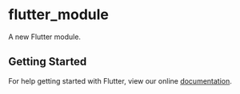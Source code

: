 # flutter_module

A new Flutter module.

## Getting Started

For help getting started with Flutter, view our online
[documentation](https://flutter.dev/).
